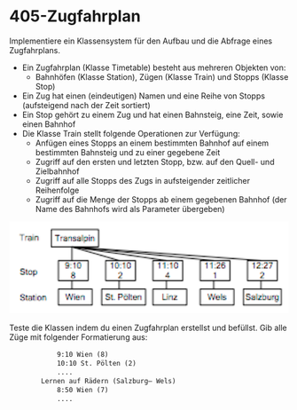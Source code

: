 # 405-Zugfahrplan
Implementiere ein Klassensystem für den Aufbau und die Abfrage eines Zugfahrplans.


* Ein Zugfahrplan (Klasse Timetable) besteht aus mehreren Objekten von:
  * Bahnhöfen (Klasse Station), Zügen (Klasse Train) und Stopps (Klasse Stop)
* Ein Zug hat einen (eindeutigen) Namen und eine Reihe von Stopps (aufsteigend nach der Zeit sortiert)
* Ein Stop gehört zu einem Zug und hat einen Bahnsteig, eine Zeit, sowie einen Bahnhof
* Die Klasse Train stellt folgende Operationen zur Verfügung:
  * Anfügen eines Stopps an einem bestimmten Bahnhof auf einem bestimmten Bahnsteig und zu einer gegebene  Zeit  
  * Zugriff auf den ersten und letzten Stopp, bzw. auf den Quell- und Zielbahnhof
  * Zugriff auf alle Stopps des Zugs in aufsteigender zeitlicher Reihenfolge
  * Zugriff auf die Menge der Stopps ab einem gegebenen Bahnhof (der Name des Bahnhofs wird als Parameter übergeben)

![Zugfahrplan](405.png)

Teste die Klassen indem du einen Zugfahrplan erstellst und befüllst. Gib alle Züge mit folgender Formatierung aus:


```  		Transalpin (Wien  -  Salzburg)
  			9:10 Wien (8)
  			10:10 St. Pölten (2)
  			....
  		Lernen auf Rädern (Salzburg– Wels)
  			8:50 Wien (7)
  			....
```
